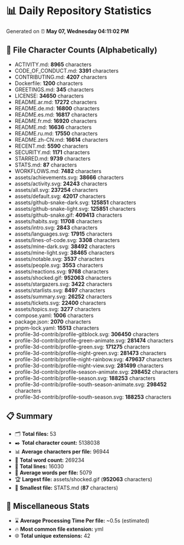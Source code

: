 # 📊 Daily Repository Statistics
Generated on ⏰ **May 07, Wednesday 04:11:02 PM**

## 📂 File Character Counts (Alphabetically)
- ACTIVITY.md: **8965** characters
- CODE_OF_CONDUCT.md: **3391** characters
- CONTRIBUTING.md: **4207** characters
- Dockerfile: **1200** characters
- GREETINGS.md: **345** characters
- LICENSE: **34650** characters
- README.ar.md: **17272** characters
- README.de.md: **16800** characters
- README.es.md: **16817** characters
- README.fr.md: **16920** characters
- README.md: **16636** characters
- README.ru.md: **17550** characters
- README.zh-CN.md: **16614** characters
- RECENT.md: **5590** characters
- SECURITY.md: **1171** characters
- STARRED.md: **9739** characters
- STATS.md: **87** characters
- WORKFLOWS.md: **7482** characters
- assets/achievements.svg: **38666** characters
- assets/activity.svg: **24243** characters
- assets/all.svg: **237254** characters
- assets/default.svg: **42017** characters
- assets/github-snake-dark.svg: **125851** characters
- assets/github-snake-light.svg: **125851** characters
- assets/github-snake.gif: **409413** characters
- assets/habits.svg: **11708** characters
- assets/intro.svg: **2843** characters
- assets/languages.svg: **17915** characters
- assets/lines-of-code.svg: **3308** characters
- assets/mine-dark.svg: **38492** characters
- assets/mine-light.svg: **38465** characters
- assets/notable.svg: **3537** characters
- assets/people.svg: **3553** characters
- assets/reactions.svg: **9768** characters
- assets/shocked.gif: **952063** characters
- assets/stargazers.svg: **3422** characters
- assets/starlists.svg: **8497** characters
- assets/summary.svg: **26252** characters
- assets/tickets.svg: **22400** characters
- assets/topics.svg: **3277** characters
- compose.yaml: **1006** characters
- package.json: **2070** characters
- pnpm-lock.yaml: **15513** characters
- profile-3d-contrib/profile-gitblock.svg: **306450** characters
- profile-3d-contrib/profile-green-animate.svg: **281474** characters
- profile-3d-contrib/profile-green.svg: **171275** characters
- profile-3d-contrib/profile-night-green.svg: **281473** characters
- profile-3d-contrib/profile-night-rainbow.svg: **479637** characters
- profile-3d-contrib/profile-night-view.svg: **281499** characters
- profile-3d-contrib/profile-season-animate.svg: **298452** characters
- profile-3d-contrib/profile-season.svg: **188253** characters
- profile-3d-contrib/profile-south-season-animate.svg: **298452** characters
- profile-3d-contrib/profile-south-season.svg: **188253** characters

## 📋 Summary
- 🗂️ **Total files:** 53
- ✒️ **Total character count:** 5138038
- 📊 **Average characters per file:** 96944
- 📝 **Total word count:** 269234
- 🧾 **Total lines:** 16030
- 📐 **Average words per file:** 5079
- 🏆 **Largest file:** assets/shocked.gif (**952063** characters)
- 🥉 **Smallest file:** STATS.md (**87** characters)

## 🌟 Miscellaneous Stats
- ⌛ **Average Processing Time Per file:** ~0.5s (estimated)
- 🔥 **Most common file extension:** yml
- 🌐 **Total unique extensions:** 42
